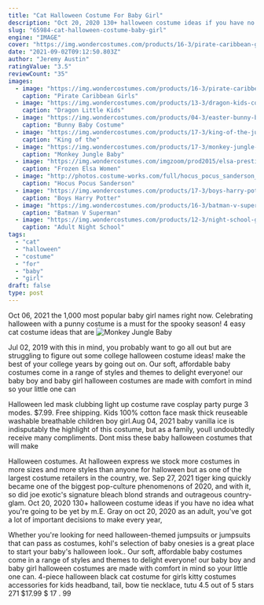 ```yaml
---
title: "Cat Halloween Costume For Baby Girl"
description: "Oct 20, 2020 130+ halloween costume ideas if you have no idea what you're going to be yet by m.E. Gray on oct 20, 2020 as an adult, you've got a lot of important decisions to make every year,"
slug: "65984-cat-halloween-costume-baby-girl"
engine: "IMAGE"
cover: "https://img.wondercostumes.com/products/16-3/pirate-caribbean-girls-costume.jpg"
date: "2021-09-02T09:12:50.803Z"
author: "Jeremy Austin"
ratingValue: "3.5"
reviewCount: "35"
images:
  - image: "https://img.wondercostumes.com/products/16-3/pirate-caribbean-girls-costume.jpg"
    caption: "Pirate Caribbean Girls"
  - image: "https://img.wondercostumes.com/products/13-3/dragon-kids-costume.jpg"
    caption: "Dragon Little Kids"
  - image: "https://img.wondercostumes.com/products/04-3/easter-bunny-baby-costume.jpg"
    caption: "Bunny Baby Costume"
  - image: "https://img.wondercostumes.com/products/17-3/king-of-the-jungle-baby-lion-costume.jpg"
    caption: "King of the"
  - image: "https://img.wondercostumes.com/products/17-3/monkey-jungle-baby-boys-costume.jpg"
    caption: "Monkey Jungle Baby"
  - image: "https://img.wondercostumes.com/imgzoom/prod2015/elsa-prestige-costume.jpg"
    caption: "Frozen Elsa Women"
  - image: "http://photos.costume-works.com/full/hocus_pocus_sanderson_sisters5.jpg"
    caption: "Hocus Pocus Sanderson"
  - image: "https://img.wondercostumes.com/products/17-3/boys-harry-potter-hedwig-costume.jpg"
    caption: "Boys Harry Potter"
  - image: "https://img.wondercostumes.com/products/16-3/batman-v-superman-wonder-woman-girls-deluxe-costume.jpg"
    caption: "Batman V Superman"
  - image: "https://img.wondercostumes.com/products/12-3/night-school-girl-costume.jpg"
    caption: "Adult Night School"
tags:
  - "cat"
  - "halloween"
  - "costume"
  - "for"
  - "baby"
  - "girl"
draft: false
type: post
---
```


Oct 06, 2021 the 1,000 most popular baby girl names right now.  Celebrating halloween with a punny costume is a must for the spooky season! 4 easy cat costume ideas that are
![Monkey Jungle Baby](https://img.wondercostumes.com/products/17-3/monkey-jungle-baby-boys-costume.jpg "Monkey Jungle Baby")

Jul 02, 2019 with this in mind, you probably want to go all out but are struggling to figure out some college halloween costume ideas! make the best of your college years by going out on. Our soft, affordable baby costumes come in a range of styles and themes to delight everyone! our baby boy and baby girl halloween costumes are made with comfort in mind so your little one can
<!--inArticleAds-->

<!--galleryOne-->

Halloween led mask clubbing light up costume rave cosplay party purge 3 modes. $7.99. Free shipping.  Kids 100% cotton face mask thick reuseable washable breathable children boy girl.Aug 04, 2021 baby vanilla ice is indisputably the highlight of this costume, but as a family, youll undoubtedly receive many compliments. Dont miss these baby halloween costumes that will make
<!--inArticleAds-->

<!--galleryTwo-->

Halloween costumes. At halloween express we stock more costumes in more sizes and more styles than anyone for halloween but as one of the largest costume retailers in the country, we. Sep 27, 2021 tiger king quickly became one of the biggest pop-culture phenomenons of 2020, and with it, so did joe exotic's signature bleach blond strands and outrageous country-glam. Oct 20, 2020 130+ halloween costume ideas if you have no idea what you're going to be yet by m.E. Gray on oct 20, 2020 as an adult, you've got a lot of important decisions to make every year,
<!--galleryThree-->

Whether you're looking for need halloween-themed jumpsuits or jumpsuits that can pass as costumes, kohl's selection of baby onesies is a great place to start your baby's halloween look.. Our soft, affordable baby costumes come in a range of styles and themes to delight everyone! our baby boy and baby girl halloween costumes are made with comfort in mind so your little one can. 4-piece halloween black cat costume for girls kitty costumes accessories for kids headband, tail, bow tie necklace, tutu 4.5 out of 5 stars 271 $17.99 $ 17 . 99